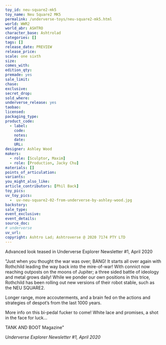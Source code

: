 ```yaml
---
toy_id: neu-square2-mk5
toy_name: Neu Square2 MK5
permalink: /underverse-toys/neu-square2-mk5.html
world: WWR2
world_abr: ASHTRO
character_base: Ashtrolad
categories: []
tags: []
release_date: PREVIEW
release_price: 
scale: one sixth
size: 
comes_with: 
edition_qty: 
premade: yes
sale_limit: 
chase: 
exclusive: 
secret_drop:
sold_where: 
underverse_release: yes
taobao: 
licensed:
packaging_type:
product_code: 
  - label: 
    code: 
    notes: 
    date: 
    URL:
designer: Ashley Wood
makers:
  - role: [Sculptor, Maxim]
  - role: [Production, Jacky Chu]
materials: []
points_of_articulation: 
variants: 
you_might_also_like:
article_contributors: [Phil Back]
toy_pics:
uv_toy_pics:
  -  uv-neu-square2-02-from-underverse-by-ashley-wood.jpg
backstory: 
sale_type: 
event_exclusive: 
event_details:
source_doc:
# underverse
uv_url: 
copyright: Ashtro Lad; Ashtroverse @ 2020 7174 PTY LTD
---
```

Advanced look teased in Underverse Explorer Newsletter #1, April 2020

"Just when you thought the war was over; BANG! It starts all over again with Rothchild leading the way back into the mire-of-war! With connict now reaching outposts on the moons of Jupiter; a
three sided battle of ideology and metal grows daily! While we ponder our own positions in this trice, Rothchild has been rolling out new versions of their robot stable, such as the
NEU SQUARE2.

Longer range, more accouterments, and a brain fed on the actions and strategies of despot’s from the last 1000 years.

More info on this bi-pedal fucker to come! White lace and promises, a shot in the face for luck...

TANK AND BOOT Magazine"

<cite>Underverse Explorer Newsletter #1, April 2020</cite>